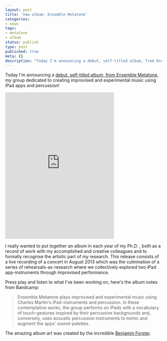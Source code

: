 ```yaml
---
layout: post
title: 'new album: Ensemble Metatone'
categories:
- news
tags:
- metatone
- album
status: publish
type: post
published: true
meta: {}
description: "Today I'm announcing a debut, self-titled album, from Ensemble Metatone, my group dedicated to creating improvised and experimental music using iPad apps"
---
```


Today I'm announcing a [debut, self-titled album, from Ensemble Metatone](http://charlesmartin.bandcamp.com/album/ensemble-metatone), my group dedicated to creating improvised and experimental music using iPad apps and percussion!

<iframe style="border: 0; width: 350px; height: 470px;" src="https://bandcamp.com/EmbeddedPlayer/album=4114333264/size=large/bgcol=ffffff/linkcol=0687f5/tracklist=false/transparent=true/" seamless><a href="http://charlesmartin.bandcamp.com/album/ensemble-metatone">Ensemble Metatone by Ensemble Metatone</a></iframe>

I really wanted to put together an album in each year of my Ph.D. , both as a record of work with my accomplished and creative colleagues and to formally recognise the artistic part of my research. This release consists of a live recording of a concert in August 2013 which was the culmination of a series of rehearsals-as-research where we collectively explored two iPad app-instruments through improvised performance.

Press play and listen to what I've been working on, here's the album notes from Bandcamp:

>Ensemble Metatone plays improvised and experimental music using Charles Martin's iPad-instruments and percussion. In these contemplative works, the group performs on iPads with a vocabulary of touch-gestures inspired by their percussive backgrounds and, conversely, uses acoustic percussion instruments to mimic and augment the apps' sound-palettes.

The amazing album art was created by the incredible 
[Benjamin Forster](http://emptybook.net).
